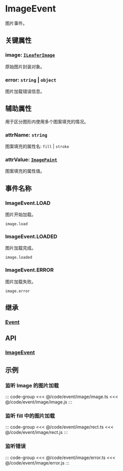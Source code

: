 # ImageEvent

图片事件。

## 关键属性

### image: [`ILeaferImage`](/api/interfaces/ILeaferImage.md)

原始图片封装对象。

### error: `string` | `object`

图片加载错误信息。

## 辅助属性

用于区分图形内使用多个图案填充的情况。

### attrName: `string`

图案填充的属性名: `fill` | `stroke`

### attrValue: [`ImagePaint`](/reference/property/paint/image.md)

图案填充的属性值。

## 事件名称

### ImageEvent.LOAD

图片开始加载。

`image.load`

### ImageEvent.LOADED

图片加载完成。

`image.loaded`

### ImageEvent.ERROR

图片加载失败。

`image.error`

## 继承

### [Event](./Event.md)

## API

### [ImageEvent](/api/classes/LeaferEvent.md)

## 示例

### 监听 Image 的图片加载

::: code-group
<<< @/code/event/image/image.ts
<<< @/code/event/image/image.js
:::

### 监听 fill 中的图片加载

::: code-group
<<< @/code/event/image/rect.ts
<<< @/code/event/image/rect.js
:::

### 监听错误

::: code-group
<<< @/code/event/image/error.ts
<<< @/code/event/image/error.js
:::
